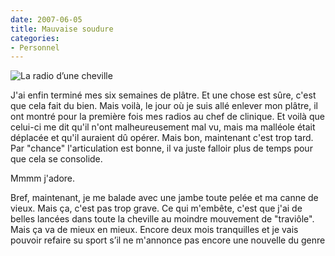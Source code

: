 ```yaml
---
date: 2007-06-05
title: Mauvaise soudure
categories:
- Personnel
---
```

<img src="https://dlgjp9x71cipk.cloudfront.net/2007/06/radiocheville.png" alt="La radio d’une cheville" />

J'ai enfin terminé mes six semaines de plâtre. Et une chose est sûre, c'est que cela fait du bien.
Mais voilà, le jour où je suis allé enlever mon plâtre, il ont montré pour la première fois mes radios au chef de clinique. Et voilà que celui-ci me dit qu'il n'ont malheureusement mal vu, mais ma malléole était déplacée et qu'il auraient dû opérer.
Mais bon, maintenant c'est trop tard. Par "chance" l'articulation est bonne, il va juste falloir plus de temps pour que cela se consolide.

Mmmm j'adore.

Bref, maintenant, je me balade avec une jambe toute pelée et ma canne de vieux. Mais ça, c'est pas trop grave. Ce qui m'embête, c'est que j'ai de belles lancées dans toute la cheville au moindre mouvement de "traviôle". Mais ça va de mieux en mieux. Encore deux mois tranquilles et je vais pouvoir refaire su sport s’il ne m'annonce pas encore une nouvelle du genre
